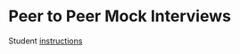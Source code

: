 # Peer to Peer Mock Interviews

Student [instructions](https://github.com/9-1-pursuit/peer-mock-interview-guide)
